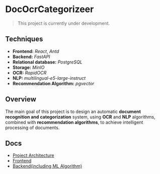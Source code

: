 # DocOcrCategorizeer

> This project is currently under development.

## Techniques

- **Frontend:** _React_, _Antd_
- **Backend:** _FastAPI_
- **Relational database:** _PostgreSQL_
- **Storage:** _MinIO_
- **OCR:** _RapidOCR_
- **NLP:** _multilingual-e5-large-instruct_
- **Recommendation Algorithm:** _pgvector_

## Overview

The main goal of this project is to design an automatic **document recognition and categorization** system, using **OCR** and **NLP** algorithms, combined with **recommendation algorithms**, to achieve intelligent processing of documents.

## Docs

- [Project Architecture](https://github.com/shiiiiikiiiii/DocOcrCategorizeer/tree/main/doc/ver0.1-architecture)
- [Frontend](https://github.com/shiiiiikiiiii/DocOcrCategorizeer/tree/main/src/frontend)
- [Backend(including ML Algorithm)](https://github.com/shiiiiikiiiii/DocOcrCategorizeer/tree/main/src/backend)
